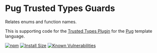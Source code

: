 # Pug Trusted Types Guards

Relates enums and function names.

This is supporting code for the
[Trusted Types Plugin](https://npmjs.com/package/pug-plugin-trusted-types)
for the [Pug](https://pugjs.org/) template language.

[![npm](https://img.shields.io/npm/v/pug-runtime-trusted-types.svg)](https://www.npmjs.com/package/pug-runtime-trusted-types)
[![Install Size](https://packagephobia.now.sh/badge?p=pug-runtime-trusted-types)](https://packagephobia.now.sh/result?p=pug-runtime-trusted-types)
[![Known Vulnerabilities](https://snyk.io/test/github/mikesamuel/pug-runtime-trusted-types/badge.svg?targetFile=package.json)](https://snyk.io/test/github/mikesamuel/pug-runtime-trusted-types?targetFile=package.json)
